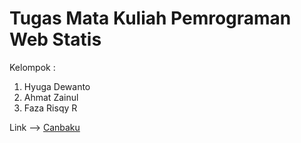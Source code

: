 # Tugas Mata Kuliah Pemrograman Web Statis

Kelompok :
1. Hyuga Dewanto
2. Ahmat Zainul
3. Faza Risqy R

Link --> [Canbaku](hyugenk.github.io)
